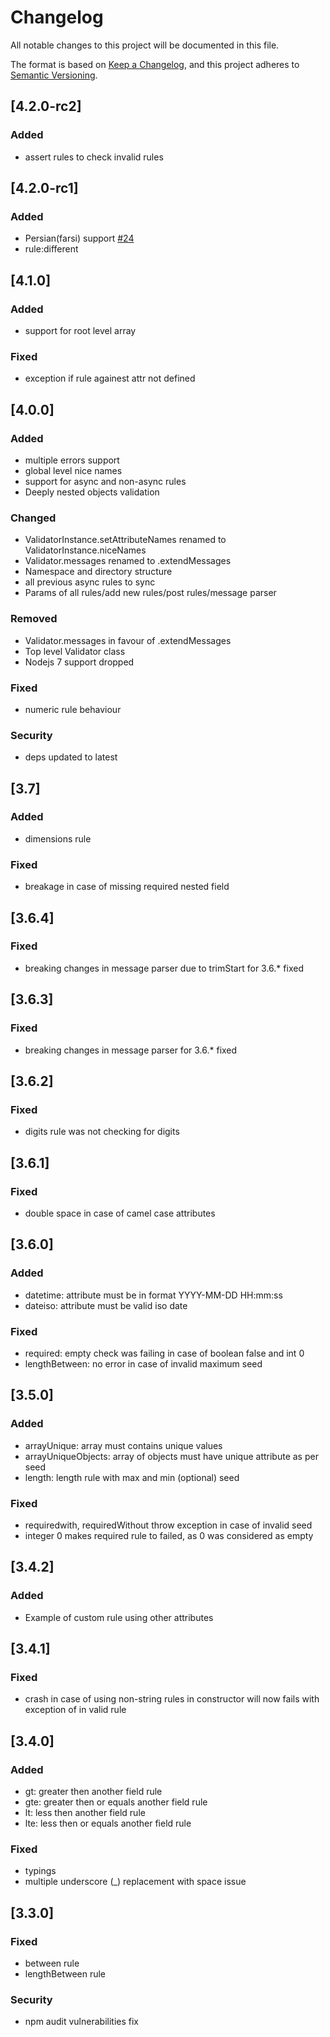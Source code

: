 # Changelog

All notable changes to this project will be documented in this file.

The format is based on [Keep a Changelog](https://keepachangelog.com/en/1.0.0/),
and this project adheres to [Semantic Versioning](https://semver.org/spec/v2.0.0.html).

## [4.2.0-rc2]

### Added

- assert rules to check invalid rules

## [4.2.0-rc1]

### Added

- Persian(farsi) support [#24](https://github.com/bitnbytesio/node-input-validator/pull/24)
- rule:different

## [4.1.0]

### Added

- support for root level array

### Fixed

- exception if rule againest attr not defined

## [4.0.0]

### Added

- multiple errors support
- global level nice names
- support for async and non-async rules
- Deeply nested objects validation

### Changed

- ValidatorInstance.setAttributeNames renamed to ValidatorInstance.niceNames
- Validator.messages renamed to .extendMessages
- Namespace and directory structure
- all previous async rules to sync
- Params of all rules/add new rules/post rules/message parser

### Removed

- Validator.messages in favour of .extendMessages
- Top level Validator class
- Nodejs 7 support dropped

### Fixed

- numeric rule behaviour

### Security

- deps updated to latest

## [3.7]

### Added

- dimensions rule

### Fixed

- breakage in case of missing required nested field

## [3.6.4]

### Fixed

- breaking changes in message parser due to trimStart for 3.6.* fixed

## [3.6.3]

### Fixed

- breaking changes in message parser for 3.6.* fixed

## [3.6.2]

### Fixed

- digits rule was not checking for digits

## [3.6.1]

### Fixed

- double space in case of camel case attributes

## [3.6.0]

### Added

- datetime: attribute must be in format YYYY-MM-DD HH:mm:ss
- dateiso: attribute must be valid iso date

### Fixed

- required: empty check was failing in case of boolean false and int 0
- lengthBetween: no error in case of invalid maximum seed

## [3.5.0]

### Added

- arrayUnique: array must contains unique values
- arrayUniqueObjects: array of objects must have unique attribute as per seed
- length: length rule with max and min (optional) seed

### Fixed

- requiredwith, requiredWithout throw exception in case of invalid seed
- integer 0 makes required rule to failed, as 0 was considered as empty

## [3.4.2]

### Added

- Example of custom rule using other attributes

## [3.4.1]

### Fixed

- crash in case of using non-string rules in constructor will now fails with exception of in valid rule

## [3.4.0]

### Added

- gt: greater then another field rule
- gte: greater then or equals another field rule
- lt: less then another field rule
- lte: less then or equals another field rule

### Fixed

- typings
- multiple underscore (_) replacement with space issue

## [3.3.0]

### Fixed

- between rule
- lengthBetween rule

### Security

- npm audit vulnerabilities fix
